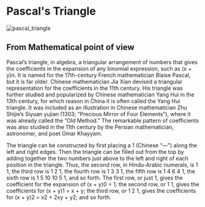 # Pascal's Triangle

![pascal_triangle](https://encrypted-tbn0.gstatic.com/images?q=tbn:ANd9GcSH5Nw-PRRZqoUaSu-dPLJ-mAQnG8jSfwHZMA&usqp=CAU)
## From Mathematical point of view

Pascal’s triangle, in algebra, a triangular arrangement of numbers that gives the coefficients in the expansion of any binomial expression, such as (x + y)n. It is named for the 17th-century French mathematician Blaise Pascal, but it is far older. Chinese mathematician Jia Xian devised a triangular representation for the coefficients in the 11th century. His triangle was further studied and popularized by Chinese mathematician Yang Hui in the 13th century, for which reason in China it is often called the Yang Hui triangle. It was included as an illustration in Chinese mathematician Zhu Shijie’s Siyuan yujian (1303; “Precious Mirror of Four Elements”), where it was already called the “Old Method.” The remarkable pattern of coefficients was also studied in the 11th century by the Persian mathematician, astronomer, and poet Omar Khayyam.

The triangle can be constructed by first placing a 1 (Chinese “—”) along the left and right edges. Then the triangle can be filled out from the top by adding together the two numbers just above to the left and right of each position in the triangle. Thus, the second row, in Hindu-Arabic numerals, is 1 1, the third row is 1 2 1, the fourth row is 1 3 3 1, the fifth row is 1 4 6 4 1, the sixth row is 1 5 10 10 5 1, and so forth. The first row, or just 1, gives the coefficient for the expansion of (x + y)0 = 1; the second row, or 1 1, gives the coefficients for (x + y)1 = x + y; the third row, or 1 2 1, gives the coefficients for (x + y)2 = x2 + 2xy + y2; and so forth.


